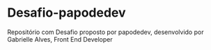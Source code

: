 # Desafio-papodedev
Repositório com Desafio proposto por papodedev, desenvolvido por Gabrielle Alves, Front End Developer
